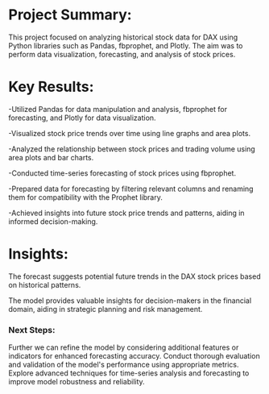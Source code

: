 


# Project Summary:

This project focused on analyzing historical stock data for DAX using Python libraries such as Pandas, fbprophet, and Plotly. The aim was to perform data visualization, forecasting, and analysis of stock prices.

# Key Results:

-Utilized Pandas for data manipulation and analysis, fbprophet for forecasting, and Plotly for data visualization.

-Visualized stock price trends over time using line graphs and area plots.

-Analyzed the relationship between stock prices and trading volume using area plots and bar charts.

-Conducted time-series forecasting of stock prices using fbprophet.

-Prepared data for forecasting by filtering relevant columns and renaming them for compatibility with the Prophet library.

-Achieved insights into future stock price trends and patterns, aiding in informed decision-making.
# Insights:
The forecast suggests potential future trends in the DAX stock prices based on historical patterns.

The model provides valuable insights for decision-makers in the financial domain, aiding in strategic planning and risk management.

### Next Steps:
Further we can  refine the model by considering additional features or indicators for enhanced forecasting accuracy.
Conduct thorough evaluation and validation of the model's performance using appropriate metrics.
Explore advanced techniques for time-series analysis and forecasting to improve model robustness and reliability.


